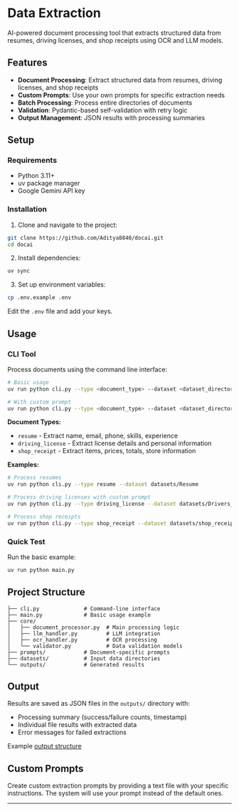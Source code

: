 # Data Extraction
AI-powered document processing tool that extracts structured data from resumes, driving licenses, and shop receipts using OCR and LLM models.

## Features

- **Document Processing**: Extract structured data from resumes, driving licenses, and shop receipts
- **Custom Prompts**: Use your own prompts for specific extraction needs
- **Batch Processing**: Process entire directories of documents
- **Validation**: Pydantic-based self-validation with retry logic
- **Output Management**: JSON results with processing summaries

## Setup

### Requirements
- Python 3.11+
- uv package manager
- Google Gemini API key

### Installation

1. Clone and navigate to the project:
```bash
git clone https://github.com/Aditya8840/docai.git
cd docai
```

2. Install dependencies:
```bash
uv sync
```

3. Set up environment variables:
```bash
cp .env.example .env
```
Edit the `.env` file and add your keys.

## Usage

### CLI Tool

Process documents using the command line interface:

```bash
# Basic usage
uv run python cli.py --type <document_type> --dataset <dataset_directory>

# With custom prompt
uv run python cli.py --type <document_type> --dataset <dataset_directory> --custom-prompt <prompt_file>
```

**Document Types:**
- `resume` - Extract name, email, phone, skills, experience
- `driving_license` - Extract license details and personal information  
- `shop_receipt` - Extract items, prices, totals, store information

**Examples:**

```bash
# Process resumes
uv run python cli.py --type resume --dataset datasets/Resume

# Process driving licenses with custom prompt
uv run python cli.py --type driving_license --dataset datasets/Drivers_license --custom-prompt custom_dl_prompt.txt

# Process shop receipts
uv run python cli.py --type shop_receipt --dataset datasets/shop_receipts
```

### Quick Test

Run the basic example:
```bash
uv run python main.py
```

## Project Structure

```
├── cli.py              # Command-line interface
├── main.py             # Basic usage example
├── core/
│   ├── document_processor.py  # Main processing logic
│   ├── llm_handler.py         # LLM integration
│   ├── ocr_handler.py         # OCR processing
│   └── validator.py           # Data validation models
├── prompts/            # Document-specific prompts
├── datasets/           # Input data directories
└── outputs/            # Generated results
```

## Output

Results are saved as JSON files in the `outputs/` directory with:
- Processing summary (success/failure counts, timestamp)
- Individual file results with extracted data
- Error messages for failed extractions

Example [output structure](/outputs/driving_license_Drivers_license_20250621_153820.json)


## Custom Prompts

Create custom extraction prompts by providing a text file with your specific instructions. The system will use your prompt instead of the default ones.

---